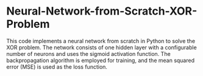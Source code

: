 # Neural-Network-from-Scratch-XOR-Problem
 This code implements a neural network from scratch in Python to solve the XOR problem. The network consists of one hidden layer with a configurable number of neurons and uses the sigmoid activation function. The backpropagation algorithm is employed for training, and the mean squared error (MSE) is used as the loss function. 

